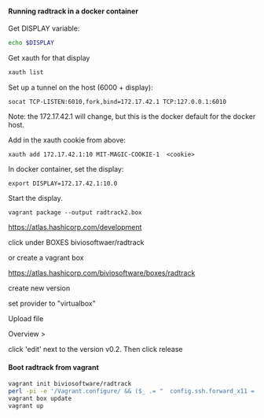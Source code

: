 #### Running radtrack in a docker container

Get DISPLAY variable:

```bash
echo $DISPLAY
```

Get xauth for that display

```bash
xauth list
```

Set up a tunnel on the host (6000 + display):

```
socat TCP-LISTEN:6010,fork,bind=172.17.42.1 TCP:127.0.0.1:6010
```

Note: the 172.17.42.1 will change, but this is the docker default for the docker host.

Add in the xauth cookie from above:

```
xauth add 172.17.42.1:10 MIT-MAGIC-COOKIE-1  <cookie>
```

In docker container, set the display:

```
export DISPLAY=172.17.42.1:10.0
```

Start the display.

```
vagrant package --output radtrack2.box
```

https://atlas.hashicorp.com/development

click under BOXES biviosoftwaer/radtrack

or create a vagrant box

https://atlas.hashicorp.com/biviosoftware/boxes/radtrack

create new version

set provider to "virtualbox"

Upload file

Overview >

click 'edit' next to the version v0.2. Then click release

#### Boot radtrack from vagrant

```bash
vagrant init biviosoftware/radtrack
perl -pi -e '/Vagrant.configure/ && ($_ .= "  config.ssh.forward_x11 = true\n")' Vagrantfile
vagrant box update
vagrant up
```
